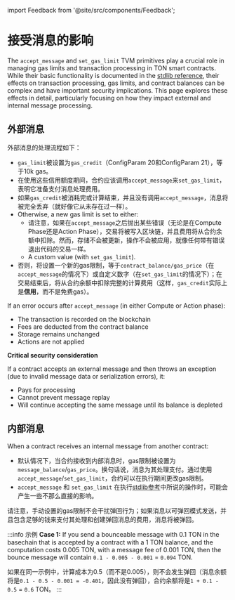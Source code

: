 import Feedback from '@site/src/components/Feedback';

# 接受消息的影响

The `accept_message` and `set_gas_limit` TVM primitives play a crucial role in managing gas limits and transaction processing in TON smart contracts. While their basic functionality is documented in the [stdlib reference](/v3/documentation/smart-contracts/func/docs/stdlib#accept_message), their effects on transaction processing, gas limits, and contract balances can be complex and have important security implications. This page explores these effects in detail, particularly focusing on how they impact external and internal message processing.

## 外部消息

外部消息的处理流程如下：

- `gas_limit`被设置为`gas_credit`（ConfigParam 20和ConfigParam 21），等于10k gas。
- 在使用这些信用额度期间，合约应该调用`accept_message`来`set_gas_limit`，表明它准备支付消息处理费用。
- 如果`gas_credit`被消耗完或计算结束，并且没有调用`accept_message`，消息将被完全丢弃（就好像它从未存在过一样）。
- Otherwise, a new gas limit is set to either:
  - 请注意，如果在`accept_message`之后抛出某些错误（无论是在Compute Phase还是Action Phase），交易将被写入区块链，并且费用将从合约余额中扣除。然而，存储不会被更新，操作不会被应用，就像任何带有错误退出代码的交易一样。
  - A custom value (with `set_gas_limit`).
- 否则，将设置一个新的gas限制，等于`contract_balance/gas_price`（在`accept_message`的情况下）或自定义数字（在`set_gas_limit`的情况下）；在交易结束后，将从合约余额中扣除完整的计算费用（这样，`gas_credit`实际上是**信用**，而不是免费gas）。

If an error occurs after `accept_message` (in either Compute or Action phase):

- The transaction is recorded on the blockchain
- Fees are deducted from the contract balance
- Storage remains unchanged
- Actions are not applied

**Critical security consideration**

If a contract accepts an external message and then throws an exception (due to invalid message data or serialization errors), it:

- Pays for processing
- Cannot prevent message replay
- Will continue accepting the same message until its balance is depleted

## 内部消息

When a contract receives an internal message from another contract:

- 默认情况下，当合约接收到内部消息时，gas限制被设置为`message_balance`/`gas_price`。换句话说，消息为其处理支付。通过使用`accept_message`/`set_gas_limit`，合约可以在执行期间更改gas限制。
- `accept_message` 和 `set_gas_limit` 在执行[stdlib参考](/develop/func/stdlib#accept_message)中所说的操作时，可能会产生一些不那么直接的影响。

请注意，手动设置的gas限制不会干扰弹回行为；如果消息以可弹回模式发送，并且包含足够的钱来支付其处理和创建弹回消息的费用，消息将被弹回。

:::info 示例
**Case 1:**
If you send a bounceable message with 0.1 TON in the basechain that is accepted by a contract with a 1 TON balance, and the computation costs 0.005 TON, with a message fee of 0.001 TON, then the bounce message will contain `0.1 - 0.005 - 0.001` = `0.094` TON.

如果在同一示例中，计算成本为0.5（而不是0.005），则不会发生弹回（消息余额将是`0.1 - 0.5 - 0.001 = -0.401`，因此没有弹回），合约余额将是`1 + 0.1 - 0.5` = `0.6` TON。
:::

<Feedback />

